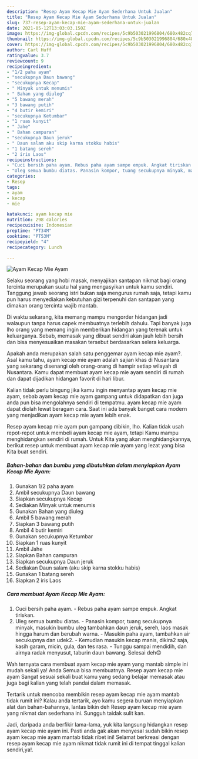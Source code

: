 ```yaml
---
description: "Resep Ayam Kecap Mie Ayam Sederhana Untuk Jualan"
title: "Resep Ayam Kecap Mie Ayam Sederhana Untuk Jualan"
slug: 737-resep-ayam-kecap-mie-ayam-sederhana-untuk-jualan
date: 2021-05-12T13:03:03.150Z
image: https://img-global.cpcdn.com/recipes/5c9b503021996804/680x482cq70/ayam-kecap-mie-ayam-foto-resep-utama.jpg
thumbnail: https://img-global.cpcdn.com/recipes/5c9b503021996804/680x482cq70/ayam-kecap-mie-ayam-foto-resep-utama.jpg
cover: https://img-global.cpcdn.com/recipes/5c9b503021996804/680x482cq70/ayam-kecap-mie-ayam-foto-resep-utama.jpg
author: Carl Huff
ratingvalue: 3.7
reviewcount: 9
recipeingredient:
- "1/2 paha ayam"
- "secukupnya Daun bawang"
- "secukupnya Kecap"
- " Minyak untuk menumis"
- " Bahan yang diuleg"
- "5 bawang merah"
- "3 bawang putih"
- "4 butir kemiri"
- "secukupnya Ketumbar"
- "1 ruas kunyit"
- " Jahe"
- " Bahan campuran"
- "secukupnya Daun jeruk"
- " Daun salam aku skip karna stokku habis"
- "1 batang sereh"
- "2 iris Laos"
recipeinstructions:
- "Cuci bersih paha ayam. Rebus paha ayam sampe empuk. Angkat tiriskan."
- "Uleg semua bumbu diatas. Panasin kompor, tuang secukupnya minyak, masukin bumbu uleg tambahkan daun jeruk, sereh, laos masak hingga harum dan berubah warna. Masukin paha ayam, tambahkan air secukupnya dan udek2. Kemudian masukin kecap manis, dikira2 saja, kasih garam, micin, gula, dan tes rasa. Tunggu sampai mendidih, dan airnya radak menyusut, taburin daun bawang. Selesai deh😊"
categories:
- Resep
tags:
- ayam
- kecap
- mie

katakunci: ayam kecap mie 
nutrition: 298 calories
recipecuisine: Indonesian
preptime: "PT34M"
cooktime: "PT53M"
recipeyield: "4"
recipecategory: Lunch

---
```



![Ayam Kecap Mie Ayam](https://img-global.cpcdn.com/recipes/5c9b503021996804/680x482cq70/ayam-kecap-mie-ayam-foto-resep-utama.jpg)

Selaku seorang yang hobi masak, menyajikan santapan nikmat bagi orang tercinta merupakan suatu hal yang mengasyikan untuk kamu sendiri. Tanggung jawab seorang istri bukan saja mengurus rumah saja, tetapi kamu pun harus menyediakan kebutuhan gizi terpenuhi dan santapan yang dimakan orang tercinta wajib mantab.

Di waktu  sekarang, kita memang mampu mengorder hidangan jadi walaupun tanpa harus capek membuatnya terlebih dahulu. Tapi banyak juga lho orang yang memang ingin memberikan hidangan yang terenak untuk keluarganya. Sebab, memasak yang dibuat sendiri akan jauh lebih bersih dan bisa menyesuaikan masakan tersebut berdasarkan selera keluarga. 



Apakah anda merupakan salah satu penggemar ayam kecap mie ayam?. Asal kamu tahu, ayam kecap mie ayam adalah sajian khas di Nusantara yang sekarang disenangi oleh orang-orang di hampir setiap wilayah di Nusantara. Kamu dapat membuat ayam kecap mie ayam sendiri di rumah dan dapat dijadikan hidangan favorit di hari libur.

Kalian tidak perlu bingung jika kamu ingin menyantap ayam kecap mie ayam, sebab ayam kecap mie ayam gampang untuk didapatkan dan juga anda pun bisa mengolahnya sendiri di tempatmu. ayam kecap mie ayam dapat diolah lewat beragam cara. Saat ini ada banyak banget cara modern yang menjadikan ayam kecap mie ayam lebih enak.

Resep ayam kecap mie ayam pun gampang dibikin, lho. Kalian tidak usah repot-repot untuk membeli ayam kecap mie ayam, tetapi Kamu mampu menghidangkan sendiri di rumah. Untuk Kita yang akan menghidangkannya, berikut resep untuk membuat ayam kecap mie ayam yang lezat yang bisa Kita buat sendiri.

<!--inarticleads1-->

##### Bahan-bahan dan bumbu yang dibutuhkan dalam menyiapkan Ayam Kecap Mie Ayam:

1. Gunakan 1/2 paha ayam
1. Ambil secukupnya Daun bawang
1. Siapkan secukupnya Kecap
1. Sediakan  Minyak untuk menumis
1. Gunakan  Bahan yang diuleg
1. Ambil 5 bawang merah
1. Siapkan 3 bawang putih
1. Ambil 4 butir kemiri
1. Gunakan secukupnya Ketumbar
1. Siapkan 1 ruas kunyit
1. Ambil  Jahe
1. Siapkan  Bahan campuran
1. Siapkan secukupnya Daun jeruk
1. Sediakan  Daun salam (aku skip karna stokku habis)
1. Gunakan 1 batang sereh
1. Siapkan 2 iris Laos




<!--inarticleads2-->

##### Cara membuat Ayam Kecap Mie Ayam:

1. Cuci bersih paha ayam. - Rebus paha ayam sampe empuk. Angkat tiriskan.
1. Uleg semua bumbu diatas. - Panasin kompor, tuang secukupnya minyak, masukin bumbu uleg tambahkan daun jeruk, sereh, laos masak hingga harum dan berubah warna. - Masukin paha ayam, tambahkan air secukupnya dan udek2. - Kemudian masukin kecap manis, dikira2 saja, kasih garam, micin, gula, dan tes rasa. - Tunggu sampai mendidih, dan airnya radak menyusut, taburin daun bawang. Selesai deh😊




Wah ternyata cara membuat ayam kecap mie ayam yang mantab simple ini mudah sekali ya! Anda Semua bisa membuatnya. Resep ayam kecap mie ayam Sangat sesuai sekali buat kamu yang sedang belajar memasak atau juga bagi kalian yang telah pandai dalam memasak.

Tertarik untuk mencoba membikin resep ayam kecap mie ayam mantab tidak rumit ini? Kalau anda tertarik, ayo kamu segera buruan menyiapkan alat dan bahan-bahannya, lantas bikin deh Resep ayam kecap mie ayam yang nikmat dan sederhana ini. Sungguh taidak sulit kan. 

Jadi, daripada anda berfikir lama-lama, yuk kita langsung hidangkan resep ayam kecap mie ayam ini. Pasti anda gak akan menyesal sudah bikin resep ayam kecap mie ayam mantab tidak ribet ini! Selamat berkreasi dengan resep ayam kecap mie ayam nikmat tidak rumit ini di tempat tinggal kalian sendiri,ya!.

